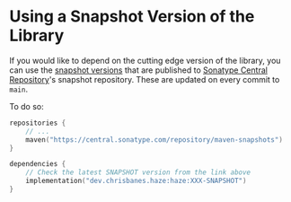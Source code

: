 # Using a Snapshot Version of the Library

If you would like to depend on the cutting edge version of the library, you can use the [snapshot versions][snap] that are published to
[Sonatype Central Repository](https://central.sonatype.org/)'s snapshot repository. These are updated on every commit to `main`.

To do so:

```kotlin
repositories {
    // ...
    maven("https://central.sonatype.com/repository/maven-snapshots")
}

dependencies {
    // Check the latest SNAPSHOT version from the link above
    implementation("dev.chrisbanes.haze:haze:XXX-SNAPSHOT")
}
```

 [snap]: https://central.sonatype.com/service/rest/repository/browse/maven-snapshots/dev/chrisbanes/haze/haze/

